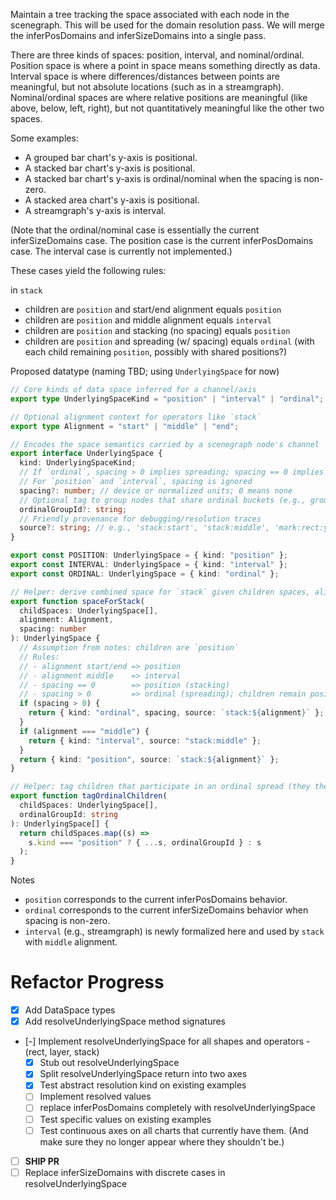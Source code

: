 Maintain a tree tracking the space associated with each node in the scenegraph. This will be used
for the domain resolution pass. We will merge the inferPosDomains and inferSizeDomains into a single
pass.

There are three kinds of spaces: position, interval, and nominal/ordinal. Position space is where a
point in space means something directly as data. Interval space is where differences/distances
between points are meaningful, but not absolute locations (such as in a streamgraph).
Nominal/ordinal spaces are where relative positions are meaningful (like above, below, left, right),
but not quantitatively meaningful like the other two spaces.

Some examples:

- A grouped bar chart's y-axis is positional.
- A stacked bar chart's y-axis is positional.
- A stacked bar chart's y-axis is ordinal/nominal when the spacing is non-zero.
- A stacked area chart's y-axis is positional.
- A streamgraph's y-axis is interval.

(Note that the ordinal/nominal case is essentially the current inferSizeDomains case. The position
case is the current inferPosDomains case. The interval case is currently not implemented.)

These cases yield the following rules:

in `stack`

- children are `position` and start/end alignment equals `position`
- children are `position` and middle alignment equals `interval`
- children are `position` and stacking (no spacing) equals `position`
- children are `position` and spreading (w/ spacing) equals `ordinal` (with each child remaining
  `position`, possibly with shared positions?)

Proposed datatype (naming TBD; using `UnderlyingSpace` for now)

```ts
// Core kinds of data space inferred for a channel/axis
export type UnderlyingSpaceKind = "position" | "interval" | "ordinal";

// Optional alignment context for operators like `stack`
export type Alignment = "start" | "middle" | "end";

// Encodes the space semantics carried by a scenegraph node's channel
export interface UnderlyingSpace {
  kind: UnderlyingSpaceKind;
  // If `ordinal`, spacing > 0 implies spreading; spacing == 0 implies stacking
  // For `position` and `interval`, spacing is ignored
  spacing?: number; // device or normalized units; 0 means none
  // Optional tag to group nodes that share ordinal buckets (e.g., grouped bars)
  ordinalGroupId?: string;
  // Friendly provenance for debugging/resolution traces
  source?: string; // e.g., 'stack:start', 'stack:middle', 'mark:rect:y'
}

export const POSITION: UnderlyingSpace = { kind: "position" };
export const INTERVAL: UnderlyingSpace = { kind: "interval" };
export const ORDINAL: UnderlyingSpace = { kind: "ordinal" };

// Helper: derive combined space for `stack` given children spaces, alignment, and spacing
export function spaceForStack(
  childSpaces: UnderlyingSpace[],
  alignment: Alignment,
  spacing: number
): UnderlyingSpace {
  // Assumption from notes: children are `position`
  // Rules:
  // - alignment start/end => position
  // - alignment middle    => interval
  // - spacing == 0        => position (stacking)
  // - spacing > 0         => ordinal (spreading); children remain position
  if (spacing > 0) {
    return { kind: "ordinal", spacing, source: `stack:${alignment}` };
  }
  if (alignment === "middle") {
    return { kind: "interval", source: "stack:middle" };
  }
  return { kind: "position", source: `stack:${alignment}` };
}

// Helper: tag children that participate in an ordinal spread (they themselves stay position)
export function tagOrdinalChildren(
  childSpaces: UnderlyingSpace[],
  ordinalGroupId: string
): UnderlyingSpace[] {
  return childSpaces.map((s) =>
    s.kind === "position" ? { ...s, ordinalGroupId } : s
  );
}
```

Notes

- `position` corresponds to the current inferPosDomains behavior.
- `ordinal` corresponds to the current inferSizeDomains behavior when spacing is non-zero.
- `interval` (e.g., streamgraph) is newly formalized here and used by `stack` with `middle` alignment.

# Refactor Progress

- [x] Add DataSpace types
- [x] Add resolveUnderlyingSpace method signatures
- [-] Implement resolveUnderlyingSpace for all shapes and operators - (rect, layer, stack)
  - [x] Stub out resolveUnderlyingSpace
  - [x] Split resolveUnderlyingSpace return into two axes
  - [x] Test abstract resolution kind on existing examples
  - [ ] Implement resolved values
  - [ ] replace inferPosDomains completely with resolveUnderlyingSpace
  - [ ] Test specific values on existing examples
  - [ ] Test continuous axes on all charts that currently have them. (And make sure they no longer
        appear where they shouldn't be.)
- [ ] **SHIP PR**
- [ ] Replace inferSizeDomains with discrete cases in resolveUnderlyingSpace
